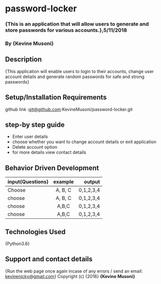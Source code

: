 # password-locker
### {This is an application that will allow users to generate and store passwords for various accounts.},5/11/2018
### By **{Kevine Musoni}**
## Description
{This application will enable users to login to their accounts, change user account details and generate random passwords for safe and strong passwords}
## Setup/Installation Requirements 
github link :git@github.com:KevineMusoni/password-locker.git 
## step-by step guide
* Enter user details
* choose whether you want to change account details or exit application
* Delete account option
* for more details view contact details
## Behavior Driven Development
| input(Questions) |      example  | output        |
|---------------   |:-------------:|------:        |
| Choose          |  A, B, C       |  0,1,2,3,4    |
| choose          |    A, B, C     |  0,1,2,3,4    |
| choose          |   A,B,C        |  0,1,2,3,4    |
| choose          |   A,B,C        |  0,1,2,3,4    |
## Technologies Used
{Python3.6}
## Support and contact details
{Run the web page once again incase of any errors / send an email: kevinenicky@gmail.com}
Copyright (c) {2018} **{Kevine Musoni}**
